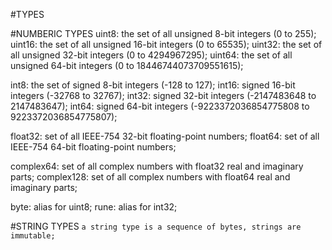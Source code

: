 #TYPES

#NUMBERIC TYPES
uint8: the set of all unsigned 8-bit integers (0 to 255);
uint16: the set of all unsigned 16-bit integers (0 to 65535);
uint32: the set of all unsigned 32-bit integers (0 to 4294967295);
uint64: the set of all unsigned 64-bit integers (0 to 18446744073709551615);

int8: the set of signed 8-bit integers (-128 to 127);
int16: signed 16-bit integers (-32768 to 32767);
int32: signed 32-bit integers (-2147483648 to 2147483647);
int64: signed 64-bit integers (-9223372036854775808 to 9223372036854775807);

float32: set of all IEEE-754 32-bit floating-point numbers;
float64: set of all IEEE-754 64-bit floating-point numbers;

complex64: set of all complex numbers with float32 real and imaginary parts;
complex128: set of all complex numbers with float64 real and imaginary parts;

byte: alias for uint8;
rune: alias for int32;

#STRING TYPES
`a string type is a sequence of bytes, strings are immutable;`

